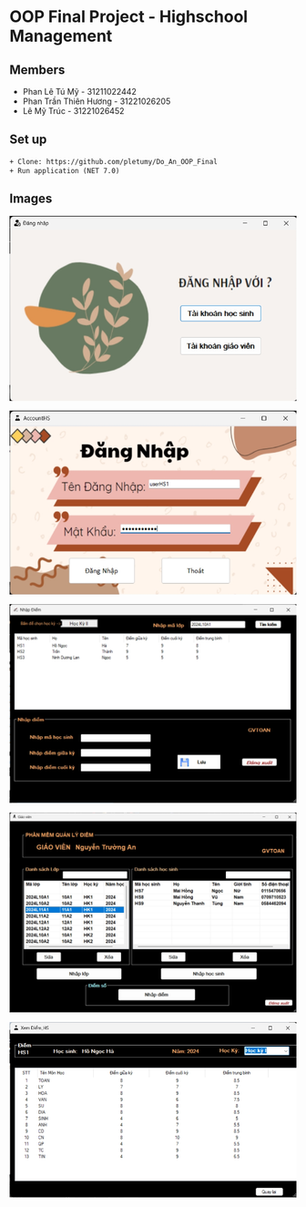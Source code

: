 # OOP Final Project - Highschool Management

## Members
* Phan Lê Tú Mỹ - 31211022442
* Phan Trần Thiên Hương - 31221026205
* Lê Mỹ Trúc - 31221026452

## Set up
```
+ Clone: https://github.com/pletumy/Do_An_OOP_Final 
+ Run application (NET 7.0)
```
## Images 

![dangNhap](/anh/dangNhap.png)

![dangNhapHS](/anh/dangNhapHS.png)

![nhapDiemHS](/anh/nhapDiemHS.png)

![quanLyDiem](/anh/quanLyDiem.png)

![xemDiemHS](/anh/xemDiemHS.png)

